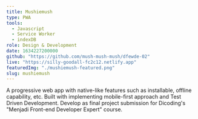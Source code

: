 ```yaml
---
title: Mushiemush
type: PWA
tools:
  - Javascript
  - Service Worker
  - indexDB
role: Design & Development
date: 1634227200000
github: "https://github.com/mush-mush-mush/dfewde-02"
live: "https://silly-goodall-fc2c12.netlify.app"
featuredImg: "./mushiemush-featured.png"
slug: mushiemush
---
```


A progressive web app with native-like features such as installable, offline capability, etc. Built with implementing mobile-first approach and Test Driven Development. Develop as final project submission for Dicoding's "Menjadi Front-end Developer Expert" course.
